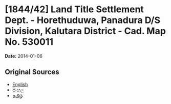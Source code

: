 # [1844/42] Land Title Settlement Dept. - Horethuduwa, Panadura D/S Division, Kalutara District - Cad. Map No. 530011

**Date:** 2014-01-06

## Original Sources

- [English](https://documents.gov.lk/view/extra-gazettes/2014/1/1844-42_E.pdf)
- [සිංහල](https://documents.gov.lk/view/extra-gazettes/2014/1/1844-42_S.pdf)
- [தமிழ்](https://documents.gov.lk/view/extra-gazettes/2014/1/1844-42_T.pdf)
